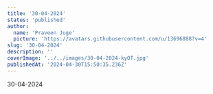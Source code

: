 ```yaml
---
title: '30-04-2024'
status: 'published'
author:
  name: 'Praveen Juge'
  picture: 'https://avatars.githubusercontent.com/u/13696888?v=4'
slug: '30-04-2024'
description: ''
coverImage: '../../images/30-04-2024-kyOT.jpg'
publishedAt: '2024-04-30T15:50:35.236Z'
---
```


30-04-2024